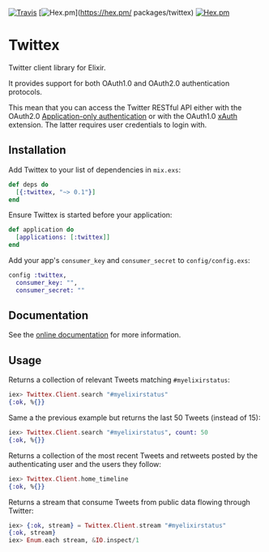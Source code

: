 [![Travis](https://img.shields.io/travis/almightycouch/twittex.svg)](https://travis-ci.org/almightycouch/twittex) [![Hex.pm](https://img.shields.io/hexpm/v/twittex.svg)](https://hex.pm/
packages/twittex) [![Hex.pm](https://img.shields.io/hexpm/dt/twittex.svg?maxAge=2592000)](https://hex.pm/packages/twittex)

# Twittex

Twitter client library for Elixir.

It provides support for both OAuth1.0 and OAuth2.0 authentication protocols.

This mean that you can access the Twitter RESTful API either with the OAuth2.0
[Application-only authentication](https://dev.twitter.com/oauth/application-only)
or with the OAuth1.0 [xAuth](https://dev.twitter.com/oauth/xauth) extension. The
latter requires user credentials to login with.

## Installation

Add Twittex to your list of dependencies in `mix.exs`:

```elixir
def deps do
  [{:twittex, "~> 0.1"}]
end
```

Ensure Twittex is started before your application:

```elixir
def application do
  [applications: [:twittex]]
end
```

Add your app's `consumer_key` and `consumer_secret` to `config/config.exs`:

```elixir
config :twittex,
  consumer_key: "",
  consumer_secret: ""
```

## Documentation

See the [online documentation](https://hexdocs.pm/twittex/) for more information.

## Usage

Returns a collection of relevant Tweets matching `#myelixirstatus`:

```elixir
iex> Twittex.Client.search "#myelixirstatus"
{:ok, %{}}
```

Same a the previous example but returns the last 50 Tweets (instead of 15):

```elixir
iex> Twittex.Client.search "#myelixirstatus", count: 50
{:ok, %{}}
```

Returns a collection of the most recent Tweets and retweets posted by the
authenticating user and the users they follow:

```elixir
iex> Twittex.Client.home_timeline
{:ok, %{}}
```

Returns a stream that consume Tweets from public data flowing through Twitter:

```elixir
iex> {:ok, stream} = Twittex.Client.stream "#myelixirstatus"
{:ok, stream}
iex> Enum.each stream, &IO.inspect/1
```
